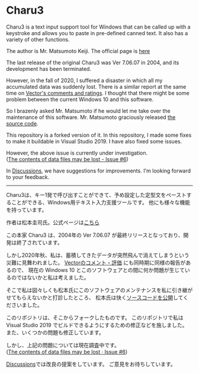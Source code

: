 # Charu3


Charu3 is a text input support tool for Windows that can be called up with a keystroke and allows you to paste in pre-defined canned text.
It also has a variety of other functions.

The author is Mr. Matsumoto Keiji. The official page is [here](http://keijiweb.com/software.html)

The last release of the original Charu3 was Ver 7.06.07 in 2004, and its development has been terminated.

However, in the fall of 2020, I suffered a disaster in which all my accumulated data was suddenly lost.
There is a similar report at the same time on [Vector's comments and ratings](https://www.vector.co.jp/soft/cmt/win95/util/se276594.html).
I thought that there might be some problem between the current Windows 10 and this software.

So I brazenly asked Mr. Matsumoto if he would let me take over the maintenance of this software.
Mr. Matsumoto graciously released [the source code](https://github.com/keizi666/charu3).

This repository is a forked version of it.
In this repository, I made some fixes to make it buildable in Visual Studio 2019.
I have also fixed some issues.  

However, the above issue is currently under investigation.  
([The contents of data files may be lost - Issue #6](https://github.com/itagagaki/charu3/issues/6))

In [Discussions](https://github.com/itagagaki/charu3/discussions), we have suggestions for improvements.
I'm looking forward to your feedback.

---

Charu3は、キー1発で呼び出すことができて、予め設定した定型文をペーストすることができる、Windows用テキスト入力支援ツールです。
他にも様々な機能を持っています。

作者は松本圭司氏。公式ページは[こちら](http://keijiweb.com/software.html)

この本家 Charu3 は、2004年の Ver 7.06.07 が最終リリースとなっており、開発は終了されています。

しかし2020年秋、私は、蓄積してきたデータが突然飛んで消えてしまうという災難に見舞われました。
[Vectorのコメント・評価](https://www.vector.co.jp/soft/cmt/win95/util/se276594.html) にも同時期に同様の報告があるので、
現在の Windows 10 とこのソフトウェアとの間に何か問題が生じているのではないかと私は考えました。

そこで私は図々しくも松本氏にこのソフトウェアのメンテナンスを私に引き継がせてもらえないかと打診したところ、
松本氏は快く[ソースコードを公開](https://github.com/keizi666/charu3)してくださいました。

このリポジトリは、そこからフォークしたものです。
このリポジトリで私は Visual Studio 2019 でビルドできるようにするための修正などを施しました。
また、いくつかの問題も修正しています。  

しかし、上記の問題については現在調査中です。  
([The contents of data files may be lost · Issue #6](https://github.com/itagagaki/charu3/issues/6))

[Discussions](https://github.com/itagagaki/charu3/discussions)では改良の提案をしています。
ご意見をお待ちしています。
